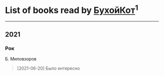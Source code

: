 # List of books read by [БухойКот](https://plus.google.com/u/0/110048943341360971998/)<sup>1</sup>
---

## 2021

### Рок
Б. Миловзоров
> [2021-06-20] Было интересно




